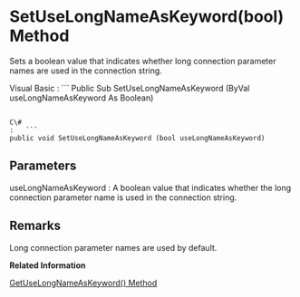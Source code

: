 <!-- loio3c14a0fe6c5f101496b2a364f77c162c -->

# SetUseLongNameAsKeyword\(bool\) Method

Sets a boolean value that indicates whether long connection parameter names are used in the connection string.



Visual Basic
:   ```
Public Sub SetUseLongNameAsKeyword (ByVal useLongNameAsKeyword As Boolean)
```

C\#
:   ```
public void SetUseLongNameAsKeyword (bool useLongNameAsKeyword)
```



## Parameters

useLongNameAsKeyword
:   A boolean value that indicates whether the long connection parameter name is used in the connection string.



## Remarks

Long connection parameter names are used by default.

**Related Information**  


[GetUseLongNameAsKeyword\(\) Method](getuselongnameaskeyword-method-3c146ac.md "Gets a boolean value that indicates whether long connection parameter names are used in the connection string.")

